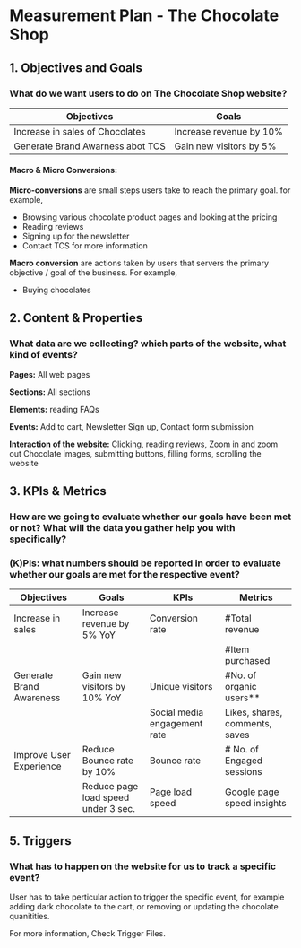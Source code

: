 # Measurement Plan - The Chocolate Shop

## 1. Objectives and Goals

### What do we want users to do on The Chocolate Shop website?

|Objectives| Goals |
|--|--|
| Increase in sales of Chocolates | Increase revenue by 10%
|Generate Brand Awarness abot TCS| Gain new visitors by 5% |

#### **Macro & Micro Conversions**: 

 **Micro-conversions**  are small steps users take to reach the primary goal. for example, 
 - Browsing various chocolate product pages and looking at the pricing
 - Reading reviews
 - Signing up for the newsletter
 - Contact TCS for more information

**Macro conversion** are actions taken by users that servers the primary objective / goal of the business. For example, 
 - Buying chocolates 


## 2. Content & Properties

###  What data are we collecting? which parts of the website, what kind of events?

**Pages:** All web pages

**Sections:** All sections

**Elements:** reading FAQs

**Events:** Add to cart, Newsletter Sign up, Contact form submission

**Interaction of the website:** Clicking, reading reviews, Zoom in and zoom out Chocolate  images, submitting buttons, filling forms, scrolling the website

## 3. KPIs & Metrics

### How are we going to evaluate whether our goals have been met or not? What will the data you gather help you with specifically?

### (K)PIs: what numbers should be reported in order to evaluate whether our goals are met for the respective event?

|**Objectives**|**Goals**  |**KPIs**|**Metrics**|
| --- | --- | --- | --- |
|Increase in sales|Increase revenue by 5% YoY |Conversion rate|#Total revenue|
|  |  |  | #Item purchased  |
| Generate Brand Awareness | Gain new visitors by 10% YoY | Unique visitors | #No. of organic users** |
|  |  | Social media engagement rate | Likes, shares, comments, saves |
|Improve User Experience| Reduce Bounce rate by 10% | Bounce rate |# No. of Engaged sessions |
|  | Reduce page load speed under 3 sec. | Page load speed | Google page speed insights |


## 5. Triggers

### **What has to happen on the website for us to track a specific event?**

User has to take perticular action to trigger the specific event, for example adding dark chocolate to the cart, or removing or updating the chocolate quanitities.

For more information, Check Trigger Files. 



